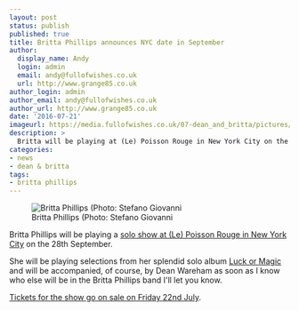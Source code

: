 ```yaml
---
layout: post
status: publish
published: true
title: Britta Phillips announces NYC date in September
author:
  display_name: Andy
  login: admin
  email: andy@fullofwishes.co.uk
  url: http://www.grange85.co.uk
author_login: admin
author_email: andy@fullofwishes.co.uk
author_url: http://www.grange85.co.uk
date: '2016-07-21'
imageurl: https://media.fullofwishes.co.uk/07-dean_and_britta/pictures/brittas-pledgemusic/britta-britta-stefano-giovanni.jpg
description: >
  Britta will be playing at (Le) Poisson Rouge in New York City on the 28th September. Tickets on sale Friday 22nd July.
categories:
- news
- dean & britta
tags:
- britta phillips
---
```

<figure class="caption aligncenter"><img src="https://media.fullofwishes.co.uk/07-dean_and_britta/pictures/brittas-pledgemusic/britta-britta-stefano-giovanni.jpg" alt="Britta Phillips (Photo: Stefano Giovanni" /><figcaption class="caption-text">Britta Phillips (Photo: Stefano Giovanni</figcaption></figure>

<p class="lead">Britta Phillips will be playing a <a href="http://lpr.com/lpr_events/britta-phillips-september-28th-2016/">solo show at (Le) Poisson Rouge in New York City</a> on the 28th September.</p>

<p>She will be playing selections from her splendid solo album <a href="/database/dean-and-britta/releases/britta-phillips-luck-or-magic/">Luck or Magic</a> and will be accompanied, of course, by Dean Wareham as soon as I know who else will be in the Britta Phillips band I'll let you know.</p>

<p><a href="https://www.ticketprophet.com/events/10455/orders/new">Tickets for the show go on sale on Friday 22nd July</a>.</p>

